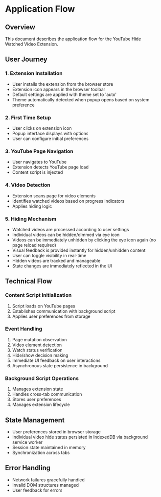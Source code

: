 # Application Flow

## Overview
This document describes the application flow for the YouTube Hide Watched Video Extension.

## User Journey

### 1. Extension Installation
- User installs the extension from the browser store
- Extension icon appears in the browser toolbar
- Default settings are applied with theme set to 'auto'
- Theme automatically detected when popup opens based on system preference

### 2. First Time Setup
- User clicks on extension icon
- Popup interface displays with options
- User can configure initial preferences

### 3. YouTube Page Navigation
- User navigates to YouTube
- Extension detects YouTube page load
- Content script is injected

### 4. Video Detection
- Extension scans page for video elements
- Identifies watched videos based on progress indicators
- Applies hiding logic

### 5. Hiding Mechanism
- Watched videos are processed according to user settings
- Individual videos can be hidden/dimmed via eye icon
- Videos can be immediately unhidden by clicking the eye icon again (no page reload required)
- Visual feedback is provided instantly for hidden/unhidden content
- User can toggle visibility in real-time
- Hidden videos are tracked and manageable
- State changes are immediately reflected in the UI

## Technical Flow

### Content Script Initialization
1. Script loads on YouTube pages
2. Establishes communication with background script
3. Applies user preferences from storage

### Event Handling
1. Page mutation observation
2. Video element detection
3. Watch status verification
4. Hide/show decision making
5. Immediate UI feedback on user interactions
6. Asynchronous state persistence in background

### Background Script Operations
1. Manages extension state
2. Handles cross-tab communication
3. Stores user preferences
4. Manages extension lifecycle

## State Management
- User preferences stored in browser storage
- Individual video hide states persisted in IndexedDB via background service worker
- Session state maintained in memory
- Synchronization across tabs

## Error Handling
- Network failures gracefully handled
- Invalid DOM structures managed
- User feedback for errors